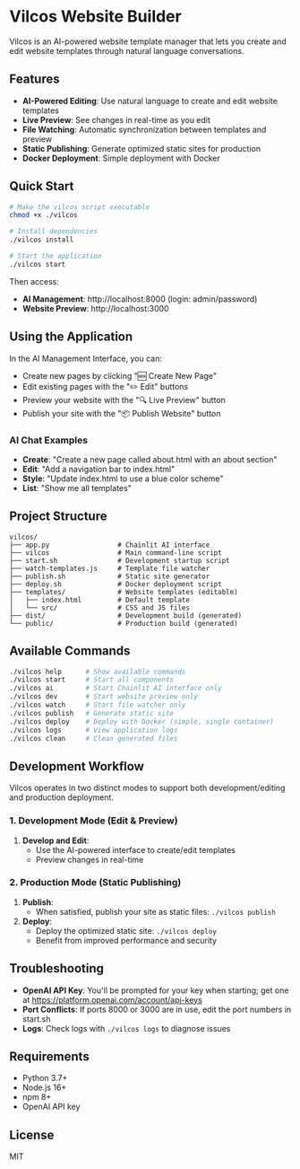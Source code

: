 # Vilcos Website Builder

Vilcos is an AI-powered website template manager that lets you create and edit website templates through natural language conversations.

## Features

- **AI-Powered Editing**: Use natural language to create and edit website templates
- **Live Preview**: See changes in real-time as you edit
- **File Watching**: Automatic synchronization between templates and preview
- **Static Publishing**: Generate optimized static sites for production
- **Docker Deployment**: Simple deployment with Docker

## Quick Start

```bash
# Make the vilcos script executable
chmod +x ./vilcos

# Install dependencies
./vilcos install

# Start the application
./vilcos start
```

Then access:
- **AI Management**: http://localhost:8000 (login: admin/password)
- **Website Preview**: http://localhost:3000

## Using the Application

In the AI Management Interface, you can:
- Create new pages by clicking "🆕 Create New Page" 
- Edit existing pages with the "✏️ Edit" buttons
- Preview your website with the "🔍 Live Preview" button
- Publish your site with the "📦 Publish Website" button

### AI Chat Examples
- **Create**: "Create a new page called about.html with an about section"
- **Edit**: "Add a navigation bar to index.html"
- **Style**: "Update index.html to use a blue color scheme"
- **List**: "Show me all templates"

## Project Structure

```
vilcos/
├── app.py                 # Chainlit AI interface
├── vilcos                 # Main command-line script
├── start.sh               # Development startup script
├── watch-templates.js     # Template file watcher
├── publish.sh             # Static site generator
├── deploy.sh              # Docker deployment script
├── templates/             # Website templates (editable)
│   ├── index.html         # Default template
│   └── src/               # CSS and JS files
├── dist/                  # Development build (generated)
└── public/                # Production build (generated)
```

## Available Commands

```bash
./vilcos help      # Show available commands
./vilcos start     # Start all components
./vilcos ai        # Start Chainlit AI interface only
./vilcos dev       # Start website preview only
./vilcos watch     # Start file watcher only
./vilcos publish   # Generate static site
./vilcos deploy    # Deploy with Docker (simple, single container)
./vilcos logs      # View application logs
./vilcos clean     # Clean generated files
```

## Development Workflow

Vilcos operates in two distinct modes to support both development/editing and production deployment.

### 1. Development Mode (Edit & Preview)
1. **Develop and Edit**:
   - Use the AI-powered interface to create/edit templates
   - Preview changes in real-time

### 2. Production Mode (Static Publishing)
1. **Publish**:
   - When satisfied, publish your site as static files: `./vilcos publish`
2. **Deploy**:
   - Deploy the optimized static site: `./vilcos deploy`
   - Benefit from improved performance and security

## Troubleshooting

- **OpenAI API Key**: You'll be prompted for your key when starting; get one at https://platform.openai.com/account/api-keys
- **Port Conflicts**: If ports 8000 or 3000 are in use, edit the port numbers in start.sh
- **Logs**: Check logs with `./vilcos logs` to diagnose issues

## Requirements

- Python 3.7+
- Node.js 16+
- npm 8+
- OpenAI API key

## License

MIT 